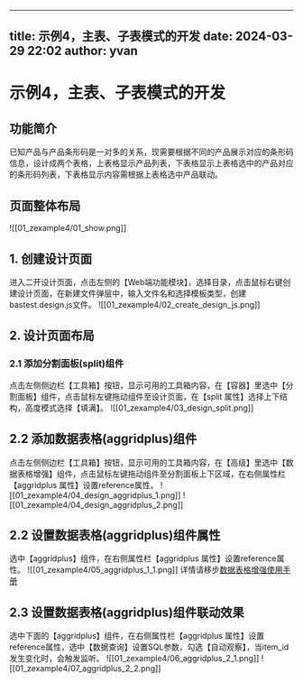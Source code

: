 ---
title: 示例4，主表、子表模式的开发
date: 2024-03-29 22:02
author: yvan
------

# 示例4，主表、子表模式的开发

## 功能简介
已知产品与产品条形码是一对多的关系，现需要根据不同的产品展示对应的条形码信息，设计成两个表格，上表格显示产品列表，下表格显示上表格选中的产品对应的条形码列表，下表格显示内容需根据上表格选中产品联动。
## 页面整体布局
![[01_zexample4/01_show.png]]

## 1. 创建设计页面
进入二开设计页面，点击左侧的【Web端功能模块】，选择目录，点击鼠标右键创建设计页面，在新建文件弹层中，输入文件名和选择模板类型，创建bastest.design.js文件。
![[01_zexample4/02_create_design_js.png]]

## 2. 设计页面布局
### 2.1 添加分割面板(split)组件
点击左侧侧边栏【工具箱】按钮，显示可用的工具箱内容，在【容器】里选中【分割面板】组件，点击鼠标左键拖动组件至设计页面，在【split 属性】选择上下结构，高度模式选择【填满】。
![[01_zexample4/03_design_split.png]]

## 2.2 添加数据表格(aggridplus)组件
点击左侧侧边栏【工具箱】按钮，显示可用的工具箱内容，在【高级】里选中【数据表格增强】组件，点击鼠标左键拖动组件至分割面板上下区域，在右侧属性栏【aggridplus 属性】设置reference属性。
![[01_zexample4/04_design_aggridplus_1.png]]
![[01_zexample4/04_design_aggridplus_2.png]]

## 2.2 设置数据表格(aggridplus)组件属性
选中【aggridplus】组件，在右侧属性栏【aggridplus 属性】设置reference属性。
![[01_zexample4/05_aggridplus_1_1.png]]
详情请移步[数据表格增强使用手册](./25_aggridplus.md)

## 2.3 设置数据表格(aggridplus)组件联动效果
选中下面的【aggridplus】组件，在右侧属性栏【aggridplus 属性】设置reference属性，选中【数据查询】设置SQL参数，勾选【自动观察】，当item_id发生变化时，会触发监听。
![[01_zexample4/06_aggridplus_2_1.png]]
![[01_zexample4/07_aggridplus_2_2.png]]
